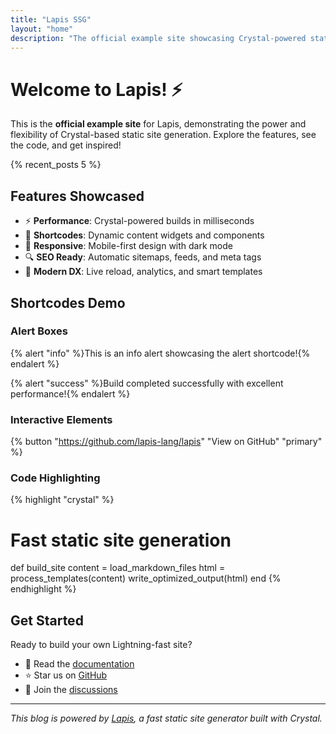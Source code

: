 ```yaml
---
title: "Lapis SSG"
layout: "home"
description: "The official example site showcasing Crystal-powered static site generation"
---
```


# Welcome to Lapis! ⚡

This is the **official example site** for Lapis, demonstrating the power and flexibility of Crystal-based static site generation. Explore the features, see the code, and get inspired!

{% recent_posts 5 %}

## Features Showcased

- ⚡ **Performance**: Crystal-powered builds in milliseconds
- 🎨 **Shortcodes**: Dynamic content widgets and components
- 📱 **Responsive**: Mobile-first design with dark mode
- 🔍 **SEO Ready**: Automatic sitemaps, feeds, and meta tags
- 🚀 **Modern DX**: Live reload, analytics, and smart templates

## Shortcodes Demo

### Alert Boxes
{% alert "info" %}This is an info alert showcasing the alert shortcode!{% endalert %}

{% alert "success" %}Build completed successfully with excellent performance!{% endalert %}

### Interactive Elements
{% button "https://github.com/lapis-lang/lapis" "View on GitHub" "primary" %}

### Code Highlighting
{% highlight "crystal" %}
# Fast static site generation
def build_site
  content = load_markdown_files
  html = process_templates(content)
  write_optimized_output(html)
end
{% endhighlight %}

## Get Started

Ready to build your own Lightning-fast site?

- 📖 Read the [documentation](https://github.com/lapis-lang/lapis)
- ⭐ Star us on [GitHub](https://github.com/lapis-lang/lapis)
- 💬 Join the [discussions](https://github.com/lapis-lang/lapis/discussions)

---

*This blog is powered by [Lapis](https://github.com/lapis-lang/lapis), a fast static site generator built with Crystal.*